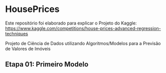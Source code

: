 # HousePrices
Este repositório foi elaborado para explicar o Projeto do Kaggle:
https://www.kaggle.com/competitions/house-prices-advanced-regression-techniques

Projeto de Ciência de Dados utilizando Algoritmos/Modelos para a Previsão de Valores de Imóveis

## Etapa 01: Primeiro Modelo




